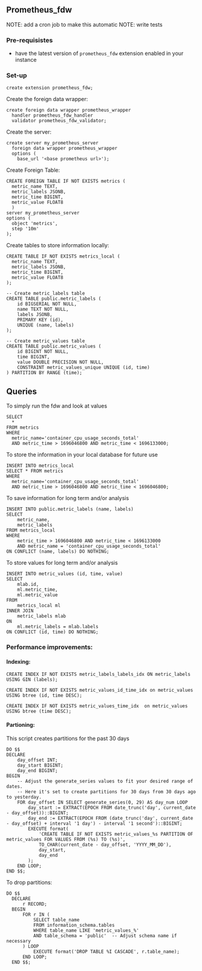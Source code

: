 ## Prometheus_fdw
NOTE: add a cron job to make this automatic
NOTE: write tests

### Pre-requisistes

- have the latest version of `prometheus_fdw` extension enabled in your instance

### Set-up 

`create extension prometheus_fdw;`

Create the foreign data wrapper:

```
create foreign data wrapper prometheus_wrapper
  handler prometheus_fdw_handler
  validator prometheus_fdw_validator;
```

Create the server:

```
create server my_prometheus_server
  foreign data wrapper prometheus_wrapper
  options (
    base_url '<base prometheus url>');
```

Create Foreign Table:

```
CREATE FOREIGN TABLE IF NOT EXISTS metrics (
  metric_name TEXT,
  metric_labels JSONB,
  metric_time BIGINT, 
  metric_value FLOAT8
  ) 
server my_prometheus_server
options (
  object 'metrics',
  step '10m'
);
```


Create tables to store information locally:

```
CREATE TABLE IF NOT EXISTS metrics_local (
  metric_name TEXT,
  metric_labels JSONB,
  metric_time BIGINT, 
  metric_value FLOAT8
);

-- Create metric_labels table
CREATE TABLE public.metric_labels (
    id BIGSERIAL NOT NULL,
    name TEXT NOT NULL,
    labels JSONB,
    PRIMARY KEY (id),
    UNIQUE (name, labels)
);

-- Create metric_values table
CREATE TABLE public.metric_values (
    id BIGINT NOT NULL,
    time BIGINT,
    value DOUBLE PRECISION NOT NULL,
    CONSTRAINT metric_values_unique UNIQUE (id, time)
) PARTITION BY RANGE (time);
```

## Queries

To simply run the fdw and look at values

```
SELECT 
  * 
FROM metrics 
WHERE 
  metric_name='container_cpu_usage_seconds_total' 
  AND metric_time > 1696046800 AND metric_time < 1696133000;
```

To store the information in your local database for future use
```
INSERT INTO metrics_local
SELECT * FROM metrics 
WHERE 
  metric_name='container_cpu_usage_seconds_total' 
  AND metric_time > 1696046800 AND metric_time < 1696046800;
```

To save information for long term and/or analysis 
```
INSERT INTO public.metric_labels (name, labels)
SELECT 
    metric_name, 
    metric_labels
FROM metrics_local
WHERE 
    metric_time > 1696046800 AND metric_time < 1696133000
    AND metric_name = 'container_cpu_usage_seconds_total'
ON CONFLICT (name, labels) DO NOTHING;
```

To store values for long term and/or analysis
```
INSERT INTO metric_values (id, time, value)
SELECT
    mlab.id,
    ml.metric_time,
    ml.metric_value
FROM
    metrics_local ml
INNER JOIN
    metric_labels mlab
ON
    ml.metric_labels = mlab.labels
ON CONFLICT (id, time) DO NOTHING;
```

### Performance improvements:

#### Indexing:

```
CREATE INDEX IF NOT EXISTS metric_labels_labels_idx ON metric_labels USING GIN (labels);

CREATE INDEX IF NOT EXISTS metric_values_id_time_idx on metric_values USING btree (id, time DESC); 

CREATE INDEX IF NOT EXISTS metric_values_time_idx  on metric_values USING btree (time DESC);
```

#### Partioning:
This script creates partitions for the past 30 days
```
DO $$
DECLARE
    day_offset INT;
    day_start BIGINT;
    day_end BIGINT;
BEGIN
    -- Adjust the generate_series values to fit your desired range of dates.
    -- Here it's set to create partitions for 30 days from 30 days ago to yesterday.
    FOR day_offset IN SELECT generate_series(0, 29) AS day_num LOOP
        day_start := EXTRACT(EPOCH FROM date_trunc('day', current_date - day_offset))::BIGINT;
        day_end := EXTRACT(EPOCH FROM (date_trunc('day', current_date - day_offset) + interval '1 day') - interval '1 second')::BIGINT;
        EXECUTE format(
            'CREATE TABLE IF NOT EXISTS metric_values_%s PARTITION OF metric_values FOR VALUES FROM (%s) TO (%s)',
            TO_CHAR(current_date - day_offset, 'YYYY_MM_DD'),
            day_start,
            day_end
        );
    END LOOP;
END $$;
```

To drop partitions:
```
DO $$
  DECLARE
      r RECORD;
  BEGIN
      FOR r IN (
          SELECT table_name
          FROM information_schema.tables
          WHERE table_name LIKE 'metric_values_%'
          AND table_schema = 'public'  -- Adjust schema name if necessary
      ) LOOP
          EXECUTE format('DROP TABLE %I CASCADE', r.table_name);
      END LOOP;
  END $$;
```